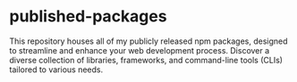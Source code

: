 # published-packages
This repository houses all of my publicly released npm packages, designed to streamline and enhance your web development process. Discover a diverse collection of libraries, frameworks, and command-line tools (CLIs) tailored to various needs.
